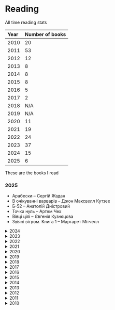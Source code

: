 # Reading

All time reading stats

<table>
    <thead>
        <tr>
            <th align="left">Year</th>
            <th align="left">Number of books</th>
        </tr>
    </thead>
    <tbody>
        <tr>
            <td align="left">2010</td>
            <td align="left">20</td>
        </tr>
        <tr>
            <td align="left">2011</td>
            <td align="left">53</td>
        </tr>
        <tr>
            <td align="left">2012</td>
            <td align="left">12</td>
        </tr>
        <tr>
            <td align="left">2013</td>
            <td align="left">8</td>
        </tr>
        <tr>
            <td align="left">2014</td>
            <td align="left">8</td>
        </tr>
        <tr>
            <td align="left">2015</td>
            <td align="left">8</td>
        </tr>
        <tr>
            <td align="left">2016</td>
            <td align="left">5</td>
        </tr>
        <tr>
            <td align="left">2017</td>
            <td align="left">2</td>
        </tr>
        <tr>
            <td align="left">2018</td>
            <td align="left">N/A</td>
        </tr>
        <tr>
            <td align="left">2019</td>
            <td align="left">N/A</td>
        </tr>
        <tr>
            <td align="left">2020</td>
            <td align="left">11</td>
        </tr>
        <tr>
            <td align="left">2021</td>
            <td align="left">19</td>
        </tr>
        <tr>
            <td align="left">2022</td>
            <td align="left">24</td>
        </tr>
        <tr>
            <td align="left">2023</td>
            <td align="left">37</td>
        </tr>
        <tr>
            <td align="left">2024</td>
            <td align="left">15</td>
        </tr>
        <tr>
            <td align="left">2025</td>
            <td align="left">6</td>
        </tr>
    </tbody>
</table>

These are the books I read

### 2025

* Арабески – Сергій Жадан
* В очікуванні варварів – Джон Максвелл Кутзее
* Б-52 – Анатолій Дністровий
* Точка нуль – Артем Чех
* Вівці цілі – Євгенія Кузнєцова
* Звіяні вітром. Книга 1 – Маргарет Мітчелл

<details>
<summary>2024</summary>
<ul class="dashed">

  <li> Служниця – Фріда Мак-Фадден</li>
  <li> Катананхе - Софія Андрухович</li>
  <li> Напрочуд кмітливі створіння - Шелбі ван Пелт</li>
  <li> Робінзон Крузо – Даніель Дефо</li>
  <li> Пісня відкритого шляху – Артем Чех</li>
  <li> Перший Кий Будича – Анатолій Дністровий</li>
  <li> Привиди – Анатолій Дністровий</li>
  <li> Ніколи не йдіть на компроміс. Техніка ефективних переговорів – Крісс Восс</li>
  <li> Сіра Пейна – Анатолій Дністровий</li>
  <li> Там, де заходить сонце – Олена Пшенична</li>
  <li> Slow Productivity: The Lost Art of Accomplishment Without Burnout – Cal Newport</li>
  <li> Feel-Good Productivity: How to Do More of What Matters to You – Ali Abdaal</li>
  <li> Небовись – Брендон Сандерсон</li>
  <li> Вибір – Едіт Егер</li>
  <li> Assassin's Apprentice – Robin Hobb</li>
</ul>
</details>

<details>
<summary>2023</summary>
<ul class="dashed">
  <li>Перші – Марія Олекса</li>
  <li>Не озирайся і мовчи – Макс Кідрук</li>
  <li>Швеція. Модель для збірки: вілла, "вольво", песик – Юлія Юрчук</li>
  <li>Невеличка драма – Валерʼян Підмогильний</li>
  <li>Що мій син має знати про світ – Фредрік Бакман</li>
  <li>Земля крилатих – Ірина Грабовська</li>
  <li>Перші – Марія Олекса</li>
  <li>Пиво і чорнило. Як жили київські студенти 19 – початку 20 ст. – Тарас Самчук</li>
  <li>Зірки й кістки – Ірина Грабовська</li>
  <li>Доця – Тамара Горіха Зерня</li>
  <li>Пляжне чтиво – Емілі Генрі</li>
  <li>Пиши. Легкий шлях від ідеї до книжки – Таіс Золотковська</li>
  <li>НепрОсті – Тарас Прохасько</li>
  <li>Ворошиловград – Сергій Жадан</li>
  <li>Не бійся спитати. 10 кроків до вдалих переговорів – Александра Картер</li>
  <li>Інститутка. Оповідання – Марко Вовчок</li>
  <li>Завтра, завтра, завтра – Ґабріель Зевін</li>
  <li>Три лини для Марії – Сергій Осока</li>
  <li>Недуга – Євген Плужник</li>
  <li>М'яке місто – Девід Сім</li>
  <li>Драбина – Євгенія Кузнєцова</li>
  <li>Бот. Ґуаякільський парадокс – Макс Кідрук</li>
  <li>Дівчина з ведмедиком. Доктор Серафікус – В. Домонтович</li>
  <li>Інтернат – Сергій Жадан</li>
  <li>Неймовірна історія сексу, Том 1: Захід – Філіп Брено, Летісія Корен</li>
  <li>Остання імперія – Брендон Сандерсон</li>
  <li>Бот. Атакамська криза – Макс Кідрук</li>
  <li>1984 – Джордж Орвелл</li>
  <li>Записки Кирпатого Мефістофеля – Володимир Винниченко</li>
  <li>Гаррі Поттер і в’язень Азкабану – Джоан К. Роулінг</li>
  <li>Нові Темні Віки. Колонія – Макс Кідрук</li>
  <li>Танці з кістками – Андрій Сем’янків</li>
  <li>Дюна – Френк Герберт</li>
  <li>Гаррі Поттер і таємна кімната – Джоан К. Роулінг</li>
  <li>Там, де співають раки – Делія Овенс</li>
  <li>Гаррі Поттер і філософський камінь – Джоан К. Роулінг</li>
  <li>Я бачу, вас цікавить пітьма – Ілларіон Павлюк</li>
</ul>
</details>

<details>
<summary>2022</summary>
<ul class="dashed">
  <li>The Forty Rules of Love – Elif Shafak</li>
  <li>The Memory Chalet – Tony Judt</li>
  <li>Білий попіл – Ілларіон Павлюк</li>
  <li>Танець недоумка – Ілларіон Павлюк</li>
  <li>Медицина доказова і не дуже – Андрій Сем’янків</li>
  <li>Six of Crows – Leigh Bardugo</li>
  <li>Нестерпна легкість буття – Milan Kundera</li>
  <li>Соляріс – Станіслав Лем</li>
  <li>Повість про санаторійну зону. Сентиментальна історія. Я Романтика – Микола Хвильовий</li>
  <li>The Remains of the Day – Kazuo Ishiguro</li>
  <li>Правда про справу Гаррі Квеберта – Жоель Дікер</li>
  <li>Канцлерка. Дивовижна одіссея Ангели Меркель – Кеті Мартон</li>
  <li>Віщі сестри – Террі Пратчетт</li>
  <li>Нова карта світу. Енергетика, клімат, конфлікти – Деніел Єрґін</li>
  <li>Нормальні люди – Саллі Руні</li>
  <li>Стоїцизм на кожен день. 366 роздумів про мудрість, стійкість і мистецтво жити – Раян Холідей</li>
  <li>Варта! Варта! – Террі Пратчетт</li>
  <li>Право на чари – Террі Пратчетт</li>
  <li>Колір магії – Террі Пратчетт</li>
  <li>Морт – Террі Пратчетт</li>
  <li>Волоцюги Дгарми – Джек Керуак</li>
  <li>Мистецтво зосереджуватися. Як у нас украли увагу – Йоган Гарі</li>
  <li>Shadow and Bone – Leigh Bardugo </li>
  <li>Что вы несете? Дмитрий Дубилет рассказывает самые интересные истории о флагах всех стран мира – Дмитрий Дубилет</li>
</ul>
</details>

<details>
<summary>2021</summary>
<ul class="dashed">
<li>Влейте в нее свое сердце. Как чашка за чашкой строилась Starbucks – Говард Шульц</li>
<li>Петровы в гриппе и вокруг него – Алексей Сальников</li>
<li>So Good They Can't Ignore You: Why Skills Trump Passion in the Quest for Work You Love – Cal Newport</li>
<li>Dopamine Nation: Finding Balance in the Age of Indulgence – Anna Lembke</li>
<li>The Comfort Book – Matt Haig</li>
<li>Meditations – Marcus Aurelius</li>
<li>Весь невидимый нам свет – Энтони Доерр</li>
<li>A World Without Email: Reimagining Work in an Age of Communication Overload – Cal Newport</li>
<li>Rise and Kill First: The Secret History of Israel's Targeted Assassinations – Ronen Bergman</li>
<li>Deep Work: Rules for Focused Success in a Distracted World – Cal Newport</li>
<li>Любовь к себе: 50 способов повысить самооценку – Анастасия Залога</li>
<li>12 Rules for Life: An Antidote to Chaos – Jordan B. Peterson</li>
<li>No Room for Small Dreams: The Decisions That Made Israel Great – Shimon Peres</li>
<li>Простими словами. Як розібратися у своїх емоціях – Марк Лівін</li>
<li>Асканио – Александр Дюма</li>
<li>Гордость и предубеждение – Джейн Остин</li>
<li>The Unlikely Pilgrimage of Harold Fry – Rachel Joyce</li>
<li>Ясно, понятно – Максим Ильяхов</li>
<li>Ангелы и демоны – Дэн Браун</li>
</ul>
</details>

<details>
<summary>2020</summary>
<ul class="dashed">
<li>A Tree Grows in Brooklyn – Betty Smith</li>
<li>The Midnight Library – Matt Haig</li>
<li>Тревожные люди – Фредрик Бакман</li>
<li>A Man Called Ove – Fredrik Backman </li>
<li>Пиши, сокращай – Максим Ильяхов</li>
<li>You Are a Badass – Jen Sincero	</li>
<li>Сторітелінг для очей, вух і серця – Марк Лівін</li>
<li>Ася – Иван Тургенев</li>
<li>Королева Марго – Александр Дюма</li>
<li>My Grandmother Asked Me to Tell You She's Sorry – Fredrik Backman </li>
<li>Beartown – Fredrik Backman </li>
</ul>
</details>

<details>
<summary>2019</summary>

Did't track what I was reading

</details>

<details>
<summary>2018</summary>

Did't track what I was reading

</details>

<details>
<summary>2017</summary>
<ul class="dashed">
<li>Colorless Tsukuru Tazaki and His Years of Pilgrimage – Haruki Murakami</li>
<li>Quiet Power: The Secret Strengths of Introverts – Susan Cain</li>
</ul>
</details>

<details>
<summary>2016</summary>
<ul class="dashed">
<li>140 децибелів тиші – Андрій Бачинський</li>
<li>Вокруг света в восемьдесят дней – Жюль Верн</li>
<li>Костя + Ника – Тамара Крюкова</li>
<li>Harry Potter and the Cursed Child: Parts One and Two – J.K. Rowling</li>
<li>Компромисс – Сергей Довлатов</li>
</ul>
</details>

<details>
<summary>2015</summary>
<ul class="dashed">
<li>The Element: How Finding Your Passion Changes Everything – Ken Robinson</li>
<li>A Mathematician's Lament: How School Cheats Us Out of Our Most Fascinating and Imaginative Art Form – Paul Lockhart</li>
<li>Marina – Carlos Ruiz Zafón</li>
<li>The Martian – Andy Weir </li>
<li>Brave New World – Aldous Huxley</li>
<li>The Lion, the Witch and the Wardrobe – C.S. Lewis</li>
<li>The Fault in Our Stars – John Green </li>
<li>The Gift of the Magi – O. Henry</li>
</ul>
</details>

<details>
<summary>2014</summary>
<ul class="dashed">
<li>Код Дурова – Николай Кононов</li>
<li>Біг Мак та інші історії – Сергій Жадан</li>
<li>Студенты – Юрий Трифонов</li>
<li>Месопотамія – Сергій Жадан</li>
<li>Другая жизнь – Юрий Трифонов</li>
<li>Граф Монте-Кристо – Александр Дюма</li>
<li>The Prisoner of Heaven – Carlos Ruiz Zafón</li>
<li>Точка заката – Эдуард Катлас</li>
</ul>
</details>

<details>
<summary>2013</summary>
<ul class="dashed">
<li>Край обетованный – Харуки Мураками	</li>
<li>As Simple as Snow – Gregory Galloway </li>
<li>Кафедра – И. Грекова</li>
<li>Левша – Николай Лесков</li>
<li>Frankenstein: The Modern Prometheus – Mary Shelley</li>
<li>К югу от границы, на запад от солнца – Haruki Murakami</li>
<li>September Lights – Carlos Ruiz Zafón	</li>
<li>Охота на овец – Харуки Мураками	</li>
</ul>
</details>

<details>
<summary>2012</summary>
<ul class="dashed">
<li>Слушай песню ветра. Пинбол 1973 – Хураки Мураками</li>
<li>Лекарство от меланхолии – Рэй Брэдбери</li>
<li>Собор Парижской Богоматери – Виктор Гюго</li>
<li>Отцы и дети – Иван Тургенев</li>
<li>The Amnesiac – Sam Taylor</li>
<li>Мартин Боруля – Іван Карпенко-Карий</li>
<li>Хіба ревуть воли, як ясла повні? – Панас Мирний</li>
<li>Лісова пісня – Леся Українка</li>
<li>Тіні забутих предків. Fata Morgana – Михайло Коцюбинський</li>
<li>Чорна рада – Пантелеймон Куліш</li>
<li>Зачарована Десна – Олександр Довженко</li>
<li>Україна в огні – Олександр Довженко</li>
</ul>
</details>

<details>
<summary>2011</summary>
<ul class="dashed">
<li>Мина Мазайло – Микола Куліш</li>
<li>The Shadow of the Wind – Carlos Ruiz Zafón</li>
<li>Тигролови – Іван Багряний</li>
<li>Два капитана – Вениамин Каверин</li>
<li>Трое в лодке, не считая собаки – Джером К. Джером</li>
<li>Острие бритвы – Сомерсет Моэм</li>
<li>Можно попросить Нину? – Кир Булычев</li>
<li>Джакомо Джойс – Джеймс Джойс</li>
<li>Девять рассказов – Селинджер</li>
<li>Марсианские хроники – Рэй Брэдбери</li>
<li>Амстердам – Иэн Макьюэн</li>
<li>Дом, в котором... – Мариам Петросян</li>
<li>Послемрак – Харуки Мураками</li>
<li>Я (Романтика). Вибрані твори – Микола Хвильовий</li>
<li>Голубая книга – Михаил Зощенко</li>
<li>Обмен – Юрий Трифонов</li>
<li>Дождь. Рассказы – Сомерсет Моэм</li>
<li>Кафка на пляже – Харуки Мураками</li>
<li>Повелитель мух – Уильям Голдинг</li>
<li>Луна и грош – Сомерсет Моэм</li>
<li>Бесчестье – Кутзее</li>
<li>Зелёная миля – Стивен Кинг</li>
<li>Степные боги – Андрей Геласимов</li>
<li>Вино из одуванчиков / Лето, прощай / Канун всех святых – Рэй Брэдбери</li>
<li>Чайка Джонатан Ливингстон – Ричард Бах</li>
<li>Голодные игры – Сьюзан Коллинз</li>
<li>Рай где-то рядом – Фэнни Флэг</li>
<li>Великий Гэтсби – Фрэнсис Фитцджеральд</li>
<li>Летнее утро, летняя ночь – Рэй Брэдбери</li>
<li>Лучшее средство от северного ветра – Дэниел Глаттауер</li>
<li>Місто – Валер`ян Підмогильний</li>
<li>Этюд в багровых тонах – Артур Конан Дойл</li>
<li>Жизнь коротка – Сергей Довлатов</li>
<li>Норвежский лес – Харуки Мураками</li>
<li>451° по Фаренгейту – Рэй Брэдбери</li>
<li>Старик и море – Эрнест Хемингуэй</li>
<li>Зона – Сергей Довлатов</li>
<li>Филиал – Сергей Довлатов</li>
<li>Ремесло – Сергей Довлатов</li>
<li>Три Мушкетёра – Александр Дюма</li>
<li>Лена Сквоттер и парагон возмездия – Леонид Каганов</li>
<li>Хочу быть сильным – Сергей Довлатов</li>
<li>Превращение – Франц Кафка</li>
<li>Гранатовый браслет – Александр Куприн</li>
<li>Таинственный остров – Жюль Верн</li>
<li>Агент Х, или Конец игры – Роберт Шекли</li>
<li>По дорозі в Казку – Олександр Олесь</li>
<li>Алеф – Хорхе Луис Борхес</li>
<li>Наши – Сергей Довлатов</li>
<li>Над пропастью во ржи – Селинджер</li>
<li>Иностранка – Сергей Довлатов</li>
<li>Река – Татьяна Толстая </li>
<li>Чемодан – Сергей Довлатов</li>
<li>Цветы для Элджернона – Дэниел Киз</li>
<li>Джейн Эйр – Шарлотта Бронте</li>
<li>Камінний хрест – Василь Стефаник</li>
<li>Земля – Ольга Кобилянська</li>
<li>Людина – Ольга Кобилянська</li>
<li>Ночной дозор – Сергей Лукьяненко</li>
<li>Герой нашего времени – Михаил Лермонтов</li>
<li>Дневной дозор – Сергей Лукьяненко</li>
<li>Возвращение – Эрих Мария Ремарк</li>
<li>Мастер и Маргарита – Михаил Булгаков</li>
</ul>
</details>

<details>
<summary>2010</summary>
<ul class="dashed">
<li>Человек-Амфибия – Александр Беляев</li>
<li>Шагреневая кожа. Обедня безбожника – Оноре де Бальзак</li>
<li>Гобсек – Оноре де Бальзак</li>
<li>Дети капитана Гранта – Жюль Верн</li>
<li>Сойчине крило – Іван Франко</li>
<li>Vita Nostra – Марина и Сергей Дьяченко</li>
<li>Гарри Поттер и дары смерти – Джоан Роулинг</li>
<li>Морской волк – Джек Лондон</li>
<li>Хазяїн – Іван Карпенко-Карий</li>
<li>Кайдашева сім’я – Іван Нечуй-Левицький</li>
<li>Планка – Евгений Гришковец </li>
<li>Сантехник, его кот, жена и другие подробности – Слава Сэ</li>
<li>Маленький принц – Экзюпери</li>
<li>Алхимик – Пауло Коэльо</li>
<li>Google. Прорыв в духе времени – Дэвид Вайз</li>
<li>Желтая стрела – Виктор Пелевин</li>
<li>Інститутка – Марко Вовчок</li>
<li>Generation "П" – Виктор Пелевин</li>
<li>Омон Ра – Виктор Пелевин</li>
<li>Одиночество в сети – Януш Вишневски</li>
</ul>
</details>
